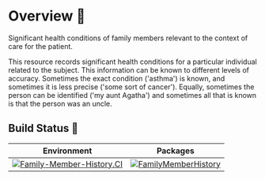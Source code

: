 # Overview 📝

Significant health conditions of family members relevant to the context of care for the patient.

This resource records significant health conditions for a particular individual related to the subject. This information can be known to different levels of accuracy. Sometimes the exact condition ('asthma') is known, and sometimes it is less precise ('some sort of cancer'). Equally, sometimes the person can be identified ('my aunt Agatha') and sometimes all that is known is that the person was an uncle.

## Build Status 🚦

| Environment | Packages|
|------|-------|
|[![Family-Member-History.CI](https://github.com/SampoornaSwarajFoundation/PHC_Microservice_FamilyMemberHistory/actions/workflows/familymemberhistory-dev.yml/badge.svg)](https://github.com/SampoornaSwarajFoundation/PHC_Microservice_FamilyMemberHistory/actions/workflows/familymemberhistory-dev.yml) | [![FamilyMemberHistory](https://img.shields.io/badge/docker-familymemberhistory-blue?logo=Docker&logoColor=white)](https://github.com/SampoornaSwarajFoundation/PHC_Microservice_FamilyMemberHistory/pkgs/container/familymember-history)|
